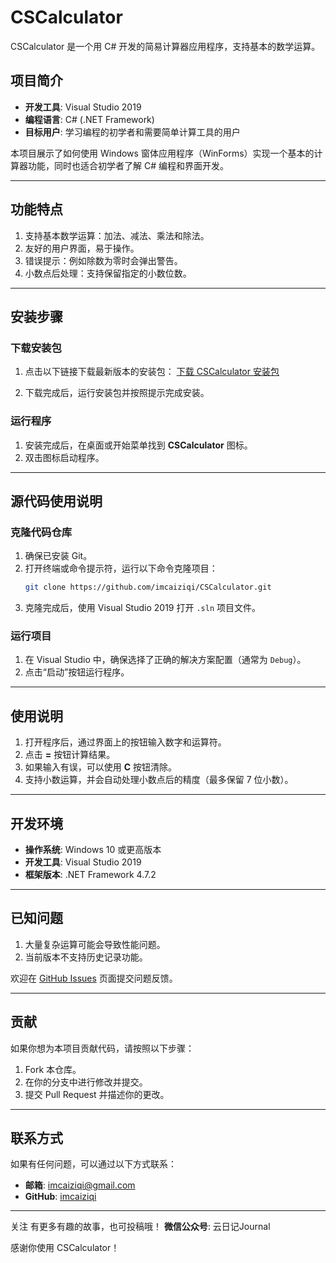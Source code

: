 # CSCalculator

CSCalculator 是一个用 C# 开发的简易计算器应用程序，支持基本的数学运算。

## 项目简介

- **开发工具**: Visual Studio 2019
- **编程语言**: C# (.NET Framework)
- **目标用户**: 学习编程的初学者和需要简单计算工具的用户

本项目展示了如何使用 Windows 窗体应用程序（WinForms）实现一个基本的计算器功能，同时也适合初学者了解 C# 编程和界面开发。

---

## 功能特点

1. 支持基本数学运算：加法、减法、乘法和除法。
2. 友好的用户界面，易于操作。
3. 错误提示：例如除数为零时会弹出警告。
4. 小数点后处理：支持保留指定的小数位数。

---

## 安装步骤

### **下载安装包**

1. 点击以下链接下载最新版本的安装包：
   [下载 CSCalculator 安装包](https://github.com/imcaiziqi/CSCalculator/releases/tag/v1.0.0)  
   
2. 下载完成后，运行安装包并按照提示完成安装。

### **运行程序**

1. 安装完成后，在桌面或开始菜单找到 **CSCalculator** 图标。
2. 双击图标启动程序。

---

## 源代码使用说明

### **克隆代码仓库**

1. 确保已安装 Git。
2. 打开终端或命令提示符，运行以下命令克隆项目：
   ```bash
   git clone https://github.com/imcaiziqi/CSCalculator.git
   ```
3. 克隆完成后，使用 Visual Studio 2019 打开 `.sln` 项目文件。

### **运行项目**

1. 在 Visual Studio 中，确保选择了正确的解决方案配置（通常为 `Debug`）。
2. 点击“启动”按钮运行程序。

---

## 使用说明

1. 打开程序后，通过界面上的按钮输入数字和运算符。
2. 点击 **=** 按钮计算结果。
3. 如果输入有误，可以使用 **C** 按钮清除。
4. 支持小数运算，并会自动处理小数点后的精度（最多保留 7 位小数）。

---

## 开发环境

- **操作系统**: Windows 10 或更高版本
- **开发工具**: Visual Studio 2019
- **框架版本**: .NET Framework 4.7.2 

---

## 已知问题

1. 大量复杂运算可能会导致性能问题。
2. 当前版本不支持历史记录功能。

欢迎在 [GitHub Issues](https://github.com/imcaiziqi/CSCalculator/issues) 页面提交问题反馈。

---

## 贡献

如果你想为本项目贡献代码，请按照以下步骤：

1. Fork 本仓库。
2. 在你的分支中进行修改并提交。
3. 提交 Pull Request 并描述你的更改。

---

## 联系方式

如果有任何问题，可以通过以下方式联系：

- **邮箱**: imcaiziqi@gmail.com
- **GitHub**: [imcaiziqi](https://github.com/imcaiziqi)

---
关注 有更多有趣的故事，也可投稿哦！
**微信公众号**: 云日记Journal

感谢你使用 CSCalculator！
